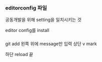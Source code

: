 ### editorconfig 파일

공동개발을 위해 setting을 일치시키는 것

editor config를 install

###
git add 왼쪽 위에 message만 입력
상단 v mark

하단 reload
끝
